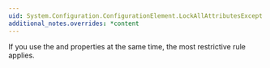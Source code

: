 ```yaml
---
uid: System.Configuration.ConfigurationElement.LockAllAttributesExcept
additional_notes.overrides: *content
---
```


<p>If you use the <xref href="System.Configuration.ConfigurationElement.LockAllAttributesExcept"></xref> and <xref href="System.Configuration.ConfigurationElement.LockAttributes"></xref> properties at the same time, the most restrictive rule applies.</p>


